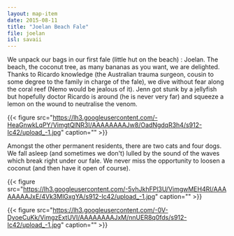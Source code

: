```yaml
---
layout: map-item
date: 2015-08-11
title: "Joelan Beach Fale"
file: joelan
isl: savaii
---
```


We unpack our bags in our first fale (little hut on the beach) : Joelan. The beach, the coconut tree, as many bananas as you want, we are delighted. Thanks to Ricardo knowledge (the Australian trauma surgeon, cousin to some degree to the family in charge of the fale), we dive without fear along the coral reef (Nemo would be jealous of it). Jenn got stunk by a jellyfish but hopefully doctor Ricardo is around (he is never very far) and squeeze a lemon on the wound to neutralise the venom.

{{< figure src="https://lh3.googleusercontent.com/-HeaGnwkLqPY/VimgtQlNR3I/AAAAAAAAJw8/OadNgdqR3h4/s912-Ic42/upload_-1.jpg" caption="" >}}

Amongst the other permanent residents, there are two cats and four dogs. We fall asleep (and sometimes we don't) lulled by the sound of the waves which break right under our fale. We never miss the opportunity to loosen a coconut (and then have it open of course).

{{< figure src="https://lh3.googleusercontent.com/-5vhJkhFPl3U/VimgwMEH4RI/AAAAAAAAJxE/4Vk3MlGxgYA/s912-Ic42/upload_-1.jpg" caption="" >}}

{{< figure src="https://lh3.googleusercontent.com/-0V-DyoeCuKk/VimgzExtUVI/AAAAAAAAJxM/nnUER8q0fds/s912-Ic42/upload_-1.jpg" caption="" >}}